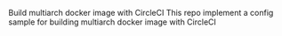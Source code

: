 Build multiarch docker image with CircleCI
This repo implement a config sample for building multiarch docker image with CircleCI
